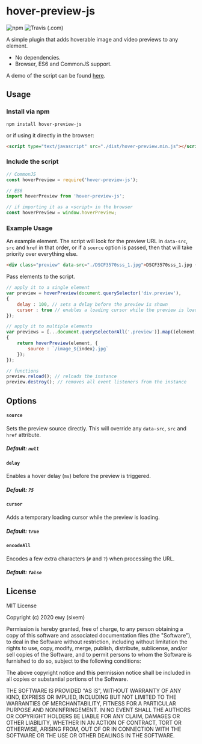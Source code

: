 # hover-preview-js
<img alt="npm" src="https://img.shields.io/npm/v/hover-preview-js?style=flat-square"> <img alt="Travis (.com)" src="https://img.shields.io/travis/com/sixem/hover-preview-js?style=flat-square">

A simple plugin that adds hoverable image and video previews to any element.

* No dependencies.
* Browser, ES6 and CommonJS support.

A demo of the script can be found [here](https://five.sh/demo/hover-preview/).

## Usage

### Install via npm
`npm install hover-preview-js`

or if using it directly in the browser:

```html
<script type="text/javascript" src="./dist/hover-preview.min.js"></script>
```
### Include the script
```javascript
// CommonJS
const hoverPreview = require('hover-preview-js');

// ES6
import hoverPreview from 'hover-preview-js';

// if importing it as a <script> in the browser
const hoverPreview = window.hoverPreview;
```
### Example Usage
An example element. The script will look for the preview URL in `data-src`, `src` and `href` in that order, or if a `source` option is passed, then that will take priority over everything else.
```html
<div class="preview" data-src="./DSCF3570sss_1.jpg">DSCF3570sss_1.jpg (2,167 kB)</div>
```
Pass elements to the script.
```javascript
// apply it to a single element
var preview = hoverPreview(document.querySelector('div.preview'),
{
	delay : 100, // sets a delay before the preview is shown
	cursor : true // enables a loading cursor while the preview is loading
});

// apply it to multiple elements
var previews = [...document.querySelectorAll('.preview')].map((element, index) =>
{
	return hoverPreview(element, {
		source : `/image_${index}.jpg`
	});
});

// functions
preview.reload(); // reloads the instance
preview.destroy(); // removes all event listeners from the instance
```

## Options

#### `source`
Sets the preview source directly. This will override any `data-src`, `src` and `href` attribute.
##### Default: `null`

#### `delay`
Enables a hover delay (`ms`) before the preview is triggered.
##### Default: `75`

#### `cursor`
Adds a temporary loading cursor while the preview is loading.
##### Default: `true`

#### `encodeAll`
Encodes a few extra characters (`#` and `?`) when processing the URL.
##### Default: `false`

## License

MIT License

Copyright (c) 2020 ему (sixem)

Permission is hereby granted, free of charge, to any person obtaining a copy
of this software and associated documentation files (the "Software"), to deal
in the Software without restriction, including without limitation the rights
to use, copy, modify, merge, publish, distribute, sublicense, and/or sell
copies of the Software, and to permit persons to whom the Software is
furnished to do so, subject to the following conditions:

The above copyright notice and this permission notice shall be included in all
copies or substantial portions of the Software.

THE SOFTWARE IS PROVIDED "AS IS", WITHOUT WARRANTY OF ANY KIND, EXPRESS OR
IMPLIED, INCLUDING BUT NOT LIMITED TO THE WARRANTIES OF MERCHANTABILITY,
FITNESS FOR A PARTICULAR PURPOSE AND NONINFRINGEMENT. IN NO EVENT SHALL THE
AUTHORS OR COPYRIGHT HOLDERS BE LIABLE FOR ANY CLAIM, DAMAGES OR OTHER
LIABILITY, WHETHER IN AN ACTION OF CONTRACT, TORT OR OTHERWISE, ARISING FROM,
OUT OF OR IN CONNECTION WITH THE SOFTWARE OR THE USE OR OTHER DEALINGS IN THE
SOFTWARE.